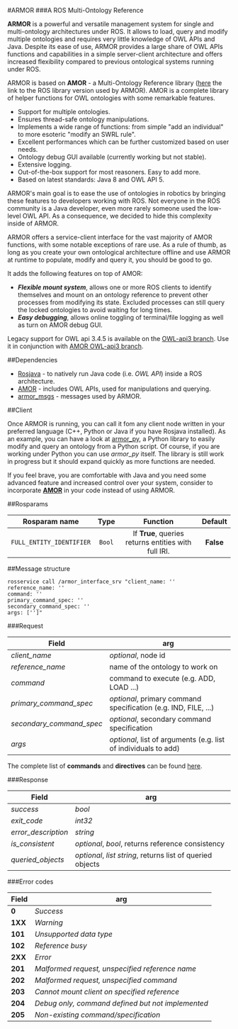 #ARMOR
###A ROS Multi-Ontology Reference

**ARMOR** is a powerful and versatile management system for single and multi-ontology architectures under ROS. It allows
to load, query and modify multiple ontologies and requires very little knowledge of OWL APIs and Java. Despite its ease 
of use, ARMOR provides a large share of OWL APIs functions and capabilities in a simple server-client architecture and
offers increased flexibility compared to previous ontological systems running under ROS.

ARMOR is based on **AMOR** - a Multi-Ontology Reference library ([here](https://github.com/EmaroLab/multi_ontology_reference) the link to the ROS library version used by ARMOR).
AMOR is a complete library of helper functions for OWL ontologies with some remarkable features.
  
  + Support for multiple ontologies.
  + Ensures thread-safe ontology manipulations.
  + Implements a wide range of functions: from simple "add an individual" to more esoteric "modify an SWRL rule".
  + Excellent performances which can be further customized based on user needs.
  + Ontology debug GUI available (currently working but not stable).
  + Extensive logging.
  + Out-of-the-box support for most reasoners. Easy to add more.
  + Based on latest standards: Java 8 and OWL API 5.
  
ARMOR's main goal is to ease the use of ontologies in robotics by bringing these features to developers working with ROS.
Not everyone in the ROS community is a Java developer, even more rarely someone used the low-level OWL API. 
As a consequence, we decided to hide this complexity inside of ARMOR. 
  
ARMOR offers a service-client interface for the vast majority of AMOR functions, with some notable exceptions of rare 
use. As a rule of thumb, as long as you create your own ontological architecture offline and use ARMOR at runtime to 
populate, modify and query it, you should be good to go.

It adds the following features on top of AMOR:
  
  + **_Flexible mount system_**, allows one or more ROS clients to identify themselves and mount on an ontology reference to
   prevent other processes from modifying its state. Excluded processes can still query the locked ontologies to avoid 
   waiting for long times.
  + **_Easy debugging_**, allows online toggling of terminal/file logging as well as turn on AMOR debug GUI.
  
Legacy support for OWL api 3.4.5 is available on the [OWL-api3 branch](https://github.com/EmaroLab/armor/tree/OWL-api3). Use it in conjunction with [AMOR OWL-api3 branch](https://github.com/EmaroLab/multi_ontology_reference/tree/OWL-api3).
  
##Dependencies
  
  + [Rosjava](http://wiki.ros.org/rosjava) - to natively run Java code (i.e. *OWL API*) inside a ROS architecture.
  + [AMOR](https://github.com/EmaroLab/multi_ontology_reference) - includes OWL APIs, used for manipulations and querying.
  + [armor_msgs](https://github.com/EmaroLab/armor_msgs) - messages used by ARMOR.
  
##Client
  
  Once ARMOR is running, you can call it fom any client node written in your preferred language (C++, Python or Java if 
  you have Rosjava installed). As an example, you can have a look at [armor_py](https://github.com/EmaroLab/armor_py_api), a Python library to easily modify and
  query an ontology from a Python script. Of course, if you are working under Python you can use *armor_py* itself. 
  The library is still work in progress but it should expand quickly as more functions are needed.
  
  If you feel brave, you are comfortable with Java and you need some advanced feature and increased control over your 
  system, consider to incorporate [**AMOR**](https://github.com/EmaroLab/multi_ontology_reference) in your code instead
  of using ARMOR.
  
##Rosparams

| Rosparam name            | Type   | Function                                             | Default   |
|:------------------------:|:------:|:----------------------------------------------------:|:---------:|
| `FULL_ENTITY_IDENTIFIER` | `Bool` | If **True**, queries returns entities with full IRI. | **False** |
  
##Message structure
  
```
rosservice call /armor_interface_srv "client_name: ''
reference_name: ''
command: ''
primary_command_spec: ''
secondary_command_spec: ''
args: ['']"   
```

###Request

| Field                    | arg                                                             |
| ------------------------ | --------------------------------------------------------------- |
| *client_name*            | *optional*, node id                                             |
| *reference_name*         | name of the ontology to work on                                 |
| *command*                | command to execute (e.g. ADD, LOAD ...)                         |
| *primary_command_spec*   | *optional*, primary command specification (e.g. IND, FILE, ...) |
| *secondary_command_spec* | *optional*, secondary command specification                     |
| *args*                   | *optional*, list of arguments (e.g. list of individuals to add) |
  
The complete list of **commands** and **directives** can be found [here](https://github.com/EmaroLab/armor/blob/master/commands.md).

###Response

| Field                    | arg                                                             |
| ------------------------ | --------------------------------------------------------------- |
| *success*                | *bool*                                                          |
| *exit_code*              | *int32*                                                         |
| *error_description*      | *string*                                                        |
| *is_consistent*          | *optional*, *bool*, returns reference consistency               |
| *queried_objects*        | *optional*, *list string*, returns list of queried objects      |

###Error codes

| Field                    | arg                                                             |
| ------------------------ | --------------------------------------------------------------- |
| **0**                    | *Success*                                                       |
| **1XX**                  | *Warning*                                                       |
| **101**                  | *Unsupported data type*                                         |
| **102**                  | *Reference busy*                                                |
| **2XX**                  | *Error*                                                         |
| **201**                  | *Malformed request, unspecified reference name*                 |
| **202**                  | *Malformed request, unspecified command*                        |
| **203**                  | *Cannot mount client on specified reference*                    |
| **204**                  | *Debug only, command defined but not implemented*               |
| **205**                  | *Non-existing command/specification*                            |
